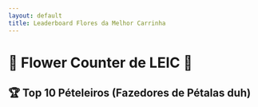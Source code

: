 ```yaml
---
layout: default
title: Leaderboard Flores da Melhor Carrinha 
---
```


# 🌸 Flower Counter de LEIC 🌸

## 🏆 Top 10 Pételeiros (Fazedores de Pétalas duh)

<div id="leaderboard"></div>

<script>
  const sheetID = '14PnbkAb4wUjOORFmwI6ThG-WUsuDq6tdIMgSTexcs0o';
  const range = 'Leaderboard'; 
  const sheetURL = `https://sheets.googleapis.com/v4/spreadsheets/${sheetID}/values/${range}?key=AIzaSyDoUCZ4ZOdOZXy0OUGxGr5bW34VyqzP50U`;

  fetch(sheetURL)
    .then(response => response.json())
    .then(data => {
      // Remover o cabeçalho e garantir que temos uma lista de dados
      const entries = data.values.slice(1);
      
      // Ordena os dados pela pontuação (assumindo que a pontuação está na segunda coluna, índice 1)
      entries.sort((a, b) => b[1] - a[1]); // Ordena em ordem decrescente com base na pontuação

      // Pega apenas os 10 primeiros
      const top10Entries = entries.slice(0, 10);

      // Gerar a tabela HTML
      let tableHTML = '<table><tr><th>Posição</th><th>Nome do Pételeiro</th><th>Pontuação</th></tr>';

      top10Entries.forEach((entry, index) => {
        const nome = entry[0]; 
        const pontuacao = entry[1]; 
        tableHTML += `<tr><td>${index + 1}</td><td>${nome}</td><td>${pontuacao}</td></tr>`;
      });

      tableHTML += '</table>';
      document.getElementById('leaderboard').innerHTML = tableHTML;
    })
    .catch(error => console.error('Erro ao carregar os dados: ', error));
</script>

<style>
  header, .header, .page-header {
    display: none;
  }
</style>
